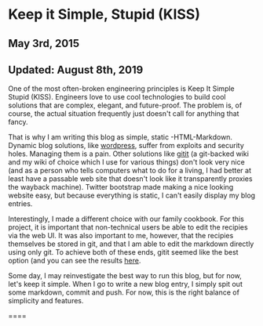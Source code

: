 # Keep it Simple, Stupid (KISS)

## May 3rd, 2015
## Updated: August 8th, 2019

One of the most often-broken engineering principles is Keep It
Simple Stupid (KISS).  Engineers love to use cool technologies to build
cool solutions that are complex, elegant, and future-proof.  The
problem is, of course, the actual situation frequently just doesn't call for anything that fancy.

That is why I am writing this blog as simple, static -HTML-Markdown.  Dynamic
blog solutions, like [wordpress](http://wordpress.com),
suffer from exploits and security holes.  Managing them is a pain.
Other solutions like [gitit](https://github.com/jgm/gitit)
(a git-backed wiki and my wiki of choice which I use for various things) don't
look very nice (and as a person who tells computers what to do for a living, I
had better at least have a passable web site that doesn't look like it
transparently proxies the wayback machine).  Twitter bootstrap made making a
nice looking website easy, but because everything is static, I can't easily
display my blog entries.

Interestingly, I made a different choice with our family cookbook.
For this project, it is important that non-technical users be able to
edit the recipies via the web UI.  It was also important to me,
however, that the recipies themselves be stored in git, and that I am
able to edit the markdown directly using only git.  To achieve both
of these ends, gitit seemed like the best option (and you can see the
results [here](http://cookbook.cmyers.org).

Some day, I may reinvestigate the best way to run this blog, but for
now, let's keep it simple.  When I go to write a new blog entry, I simply spit
out some markdown, commit and push.  For now, this is the right balance of
simplicity and features.

====

